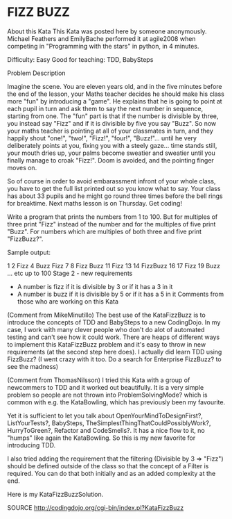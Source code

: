 # FIZZ BUZZ



About this Kata
This Kata was posted here by someone anonymously. Michael Feathers and EmilyBache performed it at agile2008 when competing in "Programming with the stars" in python, in 4 minutes.

Difficulty: Easy Good for teaching: TDD, BabySteps

Problem Description

Imagine the scene. You are eleven years old, and in the five minutes before the end of the lesson, your Maths teacher decides he should make his class more "fun" by introducing a "game". He explains that he is going to point at each pupil in turn and ask them to say the next number in sequence, starting from one. The "fun" part is that if the number is divisible by three, you instead say "Fizz" and if it is divisible by five you say "Buzz". So now your maths teacher is pointing at all of your classmates in turn, and they happily shout "one!", "two!", "Fizz!", "four!", "Buzz!"... until he very deliberately points at you, fixing you with a steely gaze... time stands still, your mouth dries up, your palms become sweatier and sweatier until you finally manage to croak "Fizz!". Doom is avoided, and the pointing finger moves on.

So of course in order to avoid embarassment infront of your whole class, you have to get the full list printed out so you know what to say. Your class has about 33 pupils and he might go round three times before the bell rings for breaktime. Next maths lesson is on Thursday. Get coding!

Write a program that prints the numbers from 1 to 100. But for multiples of three print "Fizz" instead of the number and for the multiples of five print "Buzz". For numbers which are multiples of both three and five print "FizzBuzz?".

Sample output:

1
2
Fizz
4
Buzz
Fizz
7
8
Fizz
Buzz
11
Fizz
13
14
FizzBuzz
16
17
Fizz
19
Buzz
... etc up to 100
Stage 2 - new requirements

 * A number is fizz if it is divisible by 3 or if it has a 3 in it
 * A number is buzz if it is divisible by 5 or if it has a 5 in it
Comments from those who are working on this Kata

(Comment from MikeMinutillo) The best use of the KataFizzBuzz is to introduce the concepts of TDD and BabySteps to a new CodingDojo. In my case, I work with many clever people who don't do alot of automated testing and can't see how it could work. There are heaps of different ways to implement this KataFizzBuzz problem and it's easy to throw in new requirements (at the second step here does). I actually did learn TDD using FizzBuzz? (I went crazy with it too. Do a search for Enterprise FizzBuzz? to see the madness)

(Comment from ThomasNilsson) I tried this Kata with a group of newcommers to TDD and it worked out beautifully. It is a very simple problem so people are not thrown into ProblemSolvingMode? which is common with e.g. the KataBowling, which has previously been my favourite.

Yet it is sufficient to let you talk about OpenYourMindToDesignFirst?, ListYourTests?, BabySteps, TheSimplestThingThatCouldPossiblyWork?, HurryToGreen?, Refactor and CodeSmells?. It has a nice flow to it, no "humps" like again the KataBowling. So this is my new favorite for introducing TDD.

I also tried adding the requirement that the filtering (Divisible by 3 => "Fizz") should be defined outside of the class so that the concept of a Filter is required. You can do that both initially and as an added complexity at the end.

Here is my KataFizzBuzzSolution.


SOURCE
http://codingdojo.org/cgi-bin/index.pl?KataFizzBuzz
